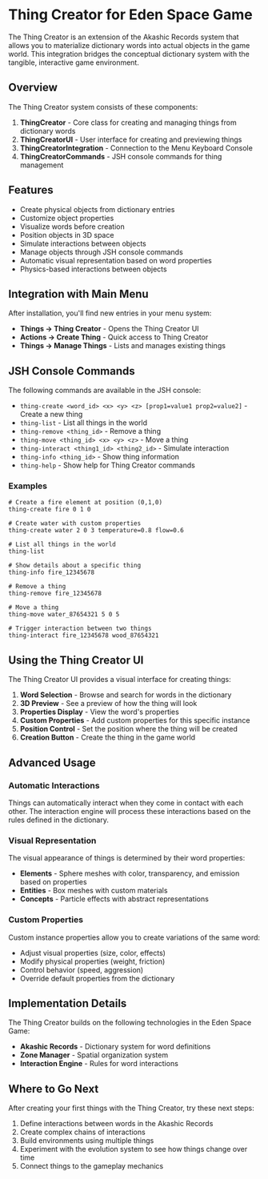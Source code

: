 # Thing Creator for Eden Space Game

The Thing Creator is an extension of the Akashic Records system that allows you to materialize dictionary words into actual objects in the game world. This integration bridges the conceptual dictionary system with the tangible, interactive game environment.

## Overview

The Thing Creator system consists of these components:

1. **ThingCreator** - Core class for creating and managing things from dictionary words
2. **ThingCreatorUI** - User interface for creating and previewing things
3. **ThingCreatorIntegration** - Connection to the Menu Keyboard Console
4. **ThingCreatorCommands** - JSH console commands for thing management

## Features

- Create physical objects from dictionary entries
- Customize object properties
- Visualize words before creation
- Position objects in 3D space
- Simulate interactions between objects
- Manage objects through JSH console commands
- Automatic visual representation based on word properties
- Physics-based interactions between objects

## Integration with Main Menu

After installation, you'll find new entries in your menu system:

- **Things → Thing Creator** - Opens the Thing Creator UI
- **Actions → Create Thing** - Quick access to Thing Creator
- **Things → Manage Things** - Lists and manages existing things

## JSH Console Commands

The following commands are available in the JSH console:

- `thing-create <word_id> <x> <y> <z> [prop1=value1 prop2=value2]` - Create a new thing
- `thing-list` - List all things in the world
- `thing-remove <thing_id>` - Remove a thing
- `thing-move <thing_id> <x> <y> <z>` - Move a thing
- `thing-interact <thing1_id> <thing2_id>` - Simulate interaction
- `thing-info <thing_id>` - Show thing information
- `thing-help` - Show help for Thing Creator commands

### Examples

```
# Create a fire element at position (0,1,0)
thing-create fire 0 1 0

# Create water with custom properties
thing-create water 2 0 3 temperature=0.8 flow=0.6

# List all things in the world
thing-list

# Show details about a specific thing
thing-info fire_12345678

# Remove a thing
thing-remove fire_12345678

# Move a thing
thing-move water_87654321 5 0 5

# Trigger interaction between two things
thing-interact fire_12345678 wood_87654321
```

## Using the Thing Creator UI

The Thing Creator UI provides a visual interface for creating things:

1. **Word Selection** - Browse and search for words in the dictionary
2. **3D Preview** - See a preview of how the thing will look
3. **Properties Display** - View the word's properties
4. **Custom Properties** - Add custom properties for this specific instance
5. **Position Control** - Set the position where the thing will be created
6. **Creation Button** - Create the thing in the game world

## Advanced Usage

### Automatic Interactions

Things can automatically interact when they come in contact with each other. The interaction engine will process these interactions based on the rules defined in the dictionary.

### Visual Representation

The visual appearance of things is determined by their word properties:

- **Elements** - Sphere meshes with color, transparency, and emission based on properties
- **Entities** - Box meshes with custom materials
- **Concepts** - Particle effects with abstract representations

### Custom Properties

Custom instance properties allow you to create variations of the same word:

- Adjust visual properties (size, color, effects)
- Modify physical properties (weight, friction)
- Control behavior (speed, aggression)
- Override default properties from the dictionary

## Implementation Details

The Thing Creator builds on the following technologies in the Eden Space Game:

- **Akashic Records** - Dictionary system for word definitions
- **Zone Manager** - Spatial organization system
- **Interaction Engine** - Rules for word interactions

## Where to Go Next

After creating your first things with the Thing Creator, try these next steps:

1. Define interactions between words in the Akashic Records
2. Create complex chains of interactions
3. Build environments using multiple things
4. Experiment with the evolution system to see how things change over time
5. Connect things to the gameplay mechanics